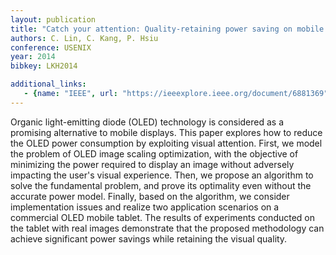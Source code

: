 ```yaml
---
layout: publication
title: "Catch your attention: Quality-retaining power saving on mobile OLED displays"
authors: C. Lin, C. Kang, P. Hsiu
conference: USENIX
year: 2014
bibkey: LKH2014

additional_links:
   - {name: "IEEE", url: "https://ieeexplore.ieee.org/document/6881369"}
---
```

Organic light-emitting diode (OLED) technology is considered as a promising alternative to mobile displays. This paper explores how to reduce the OLED power consumption by exploiting visual attention. First, we model the problem of OLED image scaling optimization, with the objective of minimizing the power required to display an image without adversely impacting the user's visual experience. Then, we propose an algorithm to solve the fundamental problem, and prove its optimality even without the accurate power model. Finally, based on the algorithm, we consider implementation issues and realize two application scenarios on a commercial OLED mobile tablet. The results of experiments conducted on the tablet with real images demonstrate that the proposed methodology can achieve significant power savings while retaining the visual quality.

